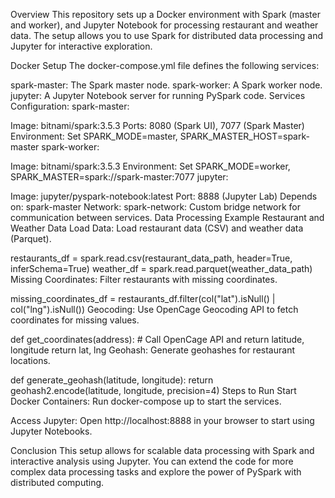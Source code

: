 Overview
This repository sets up a Docker environment with Spark (master and worker), and Jupyter Notebook for processing restaurant and weather data. The setup allows you to use Spark for distributed data processing and Jupyter for interactive exploration.

Docker Setup
The docker-compose.yml file defines the following services:

spark-master: The Spark master node.
spark-worker: A Spark worker node.
jupyter: A Jupyter Notebook server for running PySpark code.
Services Configuration:
spark-master:

Image: bitnami/spark:3.5.3
Ports: 8080 (Spark UI), 7077 (Spark Master)
Environment: Set SPARK_MODE=master, SPARK_MASTER_HOST=spark-master
spark-worker:

Image: bitnami/spark:3.5.3
Environment: Set SPARK_MODE=worker, SPARK_MASTER=spark://spark-master:7077
jupyter:

Image: jupyter/pyspark-notebook:latest
Port: 8888 (Jupyter Lab)
Depends on: spark-master
Network:
spark-network: Custom bridge network for communication between services.
Data Processing Example
Restaurant and Weather Data
Load Data:
Load restaurant data (CSV) and weather data (Parquet).

restaurants_df = spark.read.csv(restaurant_data_path, header=True, inferSchema=True)
weather_df = spark.read.parquet(weather_data_path)
Missing Coordinates:
Filter restaurants with missing coordinates.

missing_coordinates_df = restaurants_df.filter(col("lat").isNull() | col("lng").isNull())
Geocoding:
Use OpenCage Geocoding API to fetch coordinates for missing values.

def get_coordinates(address):
    # Call OpenCage API and return latitude, longitude
    return lat, lng
Geohash:
Generate geohashes for restaurant locations.


def generate_geohash(latitude, longitude):
    return geohash2.encode(latitude, longitude, precision=4)
Steps to Run
Start Docker Containers:
Run docker-compose up to start the services.

Access Jupyter:
Open http://localhost:8888 in your browser to start using Jupyter Notebooks.

Conclusion
This setup allows for scalable data processing with Spark and interactive analysis using Jupyter. You can extend the code for more complex data processing tasks and explore the power of PySpark with distributed computing.

